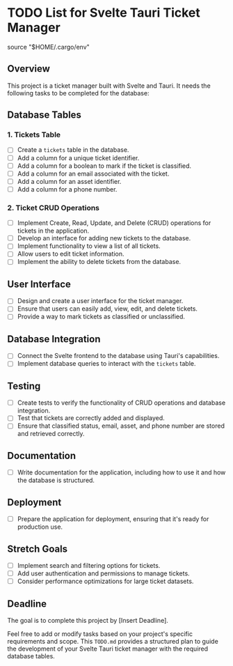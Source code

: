 # TODO List for Svelte Tauri Ticket Manager
source "$HOME/.cargo/env"
## Overview
This project is a ticket manager built with Svelte and Tauri. It needs the following tasks to be completed for the database:

## Database Tables

### 1. Tickets Table

- [ ] Create a `tickets` table in the database.
- [ ] Add a column for a unique ticket identifier.
- [ ] Add a column for a boolean to mark if the ticket is classified.
- [ ] Add a column for an email associated with the ticket.
- [ ] Add a column for an asset identifier.
- [ ] Add a column for a phone number.

### 2. Ticket CRUD Operations

- [ ] Implement Create, Read, Update, and Delete (CRUD) operations for tickets in the application.
- [ ] Develop an interface for adding new tickets to the database.
- [ ] Implement functionality to view a list of all tickets.
- [ ] Allow users to edit ticket information.
- [ ] Implement the ability to delete tickets from the database.

## User Interface

- [ ] Design and create a user interface for the ticket manager.
- [ ] Ensure that users can easily add, view, edit, and delete tickets.
- [ ] Provide a way to mark tickets as classified or unclassified.

## Database Integration

- [ ] Connect the Svelte frontend to the database using Tauri's capabilities.
- [ ] Implement database queries to interact with the `tickets` table.

## Testing

- [ ] Create tests to verify the functionality of CRUD operations and database integration.
- [ ] Test that tickets are correctly added and displayed.
- [ ] Ensure that classified status, email, asset, and phone number are stored and retrieved correctly.

## Documentation

- [ ] Write documentation for the application, including how to use it and how the database is structured.

## Deployment

- [ ] Prepare the application for deployment, ensuring that it's ready for production use.

## Stretch Goals

- [ ] Implement search and filtering options for tickets.
- [ ] Add user authentication and permissions to manage tickets.
- [ ] Consider performance optimizations for large ticket datasets.

## Deadline
The goal is to complete this project by [Insert Deadline].

Feel free to add or modify tasks based on your project's specific requirements and scope. This `TODO.md` provides a structured plan to guide the development of your Svelte Tauri ticket manager with the required database tables.
